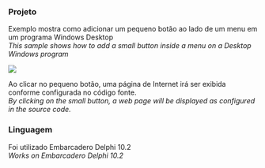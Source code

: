 ### Projeto
Exemplo mostra como adicionar um pequeno botão ao lado de um menu em um programa Windows Desktop<br/>
_This sample shows how to add a small button inside a menu on a Desktop Windows program_

<img src="https://market.com.br/files/junior/menubotao.png"/>

Ao clicar no pequeno botão, uma página de Internet irá ser exibida conforme configurada no código fonte.<br/>
_By clicking on the small button, a web page will be displayed as configured in the source code._

### Linguagem
Foi utilizado Embarcadero Delphi 10.2<br/>
_Works on Embarcadero Delphi 10.2_
